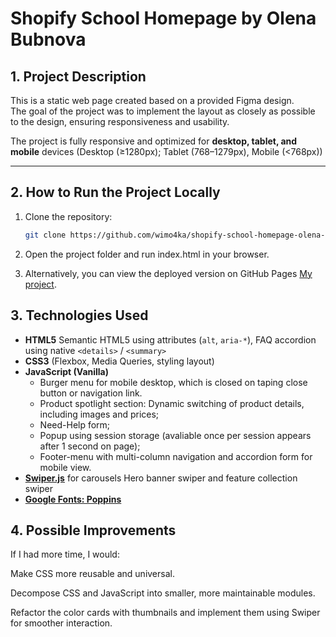 # Shopify School Homepage by Olena Bubnova

## 1. Project Description
This is a static web page created based on a provided Figma design.  
The goal of the project was to implement the layout as closely as possible to the design, ensuring responsiveness and usability.

The project is fully responsive and optimized for **desktop, tablet, and mobile** devices (Desktop (≥1280px); Tablet (768–1279px), Mobile (<768px))

---

## 2. How to Run the Project Locally
1. Clone the repository:
   ```bash
   git clone https://github.com/wimo4ka/shopify-school-homepage-olena-bubnova.git
2. Open the project folder and run index.html in your browser.

3. Alternatively, you can view the deployed version on GitHub Pages <a href='https://wimo4ka.github.io/shopify-school-homepage-olena-bubnova/'>My project</a>. 

## 3. Technologies Used

- **HTML5** 
  Semantic HTML5 using attributes (`alt`, `aria-*`), 
  FAQ accordion using native `<details>` / `<summary>`
- **CSS3** 
  (Flexbox, Media Queries, styling layout)
- **JavaScript (Vanilla)**
  - Burger menu for mobile desktop, which is closed on taping close button or navigation link.
  - Product spotlight section: Dynamic switching of product details, including images and prices;
  - Need-Help form;
  - Popup using session storage (avaliable once per session appears after 1 second on page);
  - Footer-menu with multi-column navigation and accordion form for mobile view.
- **[Swiper.js](https://swiperjs.com/)** for carousels
  Hero banner swiper and feature collection swiper
- **[Google Fonts: Poppins](https://fonts.google.com/specimen/Poppins)**

## 4. Possible Improvements

If I had more time, I would:

Make CSS more reusable and universal.

Decompose CSS and JavaScript into smaller, more maintainable modules.

Refactor the color cards with thumbnails and implement them using Swiper for smoother interaction.
